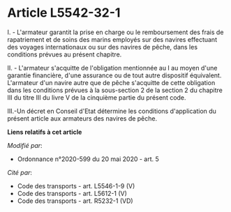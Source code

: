 # Article L5542-32-1

I. - L'armateur garantit la prise en charge ou le remboursement des frais de rapatriement et de soins des marins employés sur
des navires effectuant des voyages internationaux ou sur des navires de pêche, dans les conditions prévues au présent
chapitre.

II. - L'armateur s'acquitte de l'obligation mentionnée au I au moyen d'une garantie financière, d'une assurance ou de tout
autre dispositif équivalent. L'armateur d'un navire autre que de pêche s'acquitte de cette obligation dans les conditions
prévues à la sous-section 2 de la section 2 du chapitre III du titre III du livre V de la cinquième partie du présent code.

III.-Un décret en Conseil d'Etat détermine les conditions d'application du présent article aux armateurs des navires de
pêche.

**Liens relatifs à cet article**

_Modifié par_:

  - Ordonnance n°2020-599 du 20 mai 2020 - art. 5

_Cité par_:

  - Code des transports - art. L5546-1-9 (V)
  - Code des transports - art. L5612-1 (V)
  - Code des transports - art. R5232-1 (VD)
